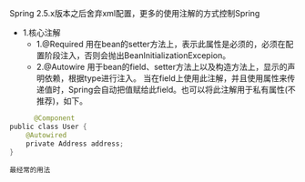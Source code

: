 Spring 2.5.x版本之后舍弃xml配置，更多的使用注解的方式控制Spring
- 1.核心注解
	- 1.@Required
	  用在bean的setter方法上，表示此属性是必须的，必须在配置阶段注入，否则会抛出BeanInitializationExcepion。
	- 2.@Autowire
	  用于bean的field、setter方法上以及构造方法上，显示的声明依赖，根据type进行注入。
	  当在field上使用此注解，并且使用属性来传递值时，Spring会自动把值赋给此field。也可以将此注解用于私有属性(不推荐)，如下。
```java
	  @Component  
public class User {  
    @Autowired                                 
    private Address address;  
}
```
	最经常的用法